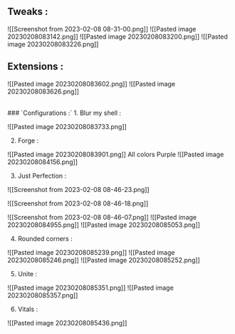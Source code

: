 ## Tweaks :

![[Screenshot from 2023-02-08 08-31-00.png]]
![[Pasted image 20230208083142.png]]
![[Pasted image 20230208083200.png]]
![[Pasted image 20230208083226.png]]

## Extensions :

![[Pasted image 20230208083602.png]]
![[Pasted image 20230208083626.png]]

<br>
### `Configurations :`
1. Blur my shell :

![[Pasted image 20230208083733.png]]

2. Forge :

![[Pasted image 20230208083901.png]]
All colors Purple
![[Pasted image 20230208084156.png]]

3. Just Perfection :

![[Screenshot from 2023-02-08 08-46-23.png]]

![[Screenshot from 2023-02-08 08-46-18.png]]

![[Screenshot from 2023-02-08 08-46-07.png]]
![[Pasted image 20230208084955.png]]
![[Pasted image 20230208085053.png]]

4. Rounded corners :

![[Pasted image 20230208085239.png]]
![[Pasted image 20230208085246.png]]
![[Pasted image 20230208085252.png]]

5. Unite :

![[Pasted image 20230208085351.png]]
![[Pasted image 20230208085357.png]]

6. Vitals :

![[Pasted image 20230208085436.png]]

